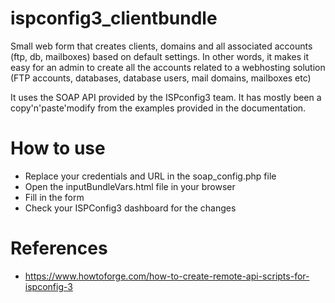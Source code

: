 # ispconfig3_clientbundle
Small web form that creates clients, domains and all associated accounts (ftp, db, mailboxes) based on default settings. In other words, it makes it easy for an admin to create all the accounts related to a webhosting solution (FTP accounts, databases, database users, mail domains, mailboxes etc)

It uses the SOAP API provided by the ISPconfig3 team. It has mostly been a copy'n'paste'modify from the examples provided in the documentation.


# How to use
- Replace your credentials and URL in the soap_config.php file
- Open the inputBundleVars.html file in your browser
- Fill in the form
- Check your ISPConfig3 dashboard for the changes

# References
- https://www.howtoforge.com/how-to-create-remote-api-scripts-for-ispconfig-3
